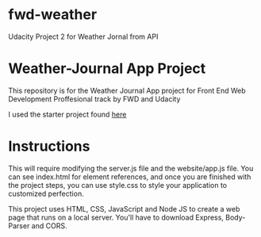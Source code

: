 # fwd-weather
Udacity Project 2 for Weather Jornal from API
# Weather-Journal App Project

This repository is for the Weather Journal App project for Front End Web Development Proffesional track by FWD and Udacity

I used the starter project found [here](https://github.com/udacity/fend/tree/refresh-2019/projects/weather-journal-app)

# Instructions

This will require modifying the server.js file and the website/app.js file. You can see index.html for element references,
 and once you are finished with the project steps, you can use style.css to style your application to customized perfection.



This project uses HTML, CSS, JavaScript and Node JS to create a web page that runs on a local server.
You'll have to download Express, Body-Parser and CORS.
